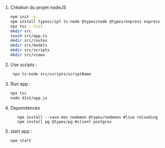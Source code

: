 1. Création du projet nodeJS
   ```bash
   npm init -y
   npm install typescript ts-node @types/node @types/express express
   npx tsc --init
   mkdir src
   touch src/app.ts
   mkdir src/routes
   mkdir src/models
   mkdir src/scripts
   mkdir src/views
   ```

2. Use scripts :
   ```bash 
    npx ts-node src/scripts/scriptName
   ```
   
3. Run app :
   ```bash 
   npx tsc
   node dist/app.js
   ```

4. Dependences
   ```shell
      npm install --save-dev nodemon @types/nodemon #live reloading
      npm install pg @types/pg #client postgres
   ```
   
5. start app :
   ```shell
   npm start
   ```
   
